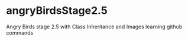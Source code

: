 # angryBirdsStage2.5
Angry Birds stage 2.5 with Class Inheritance and Images
learning github commands